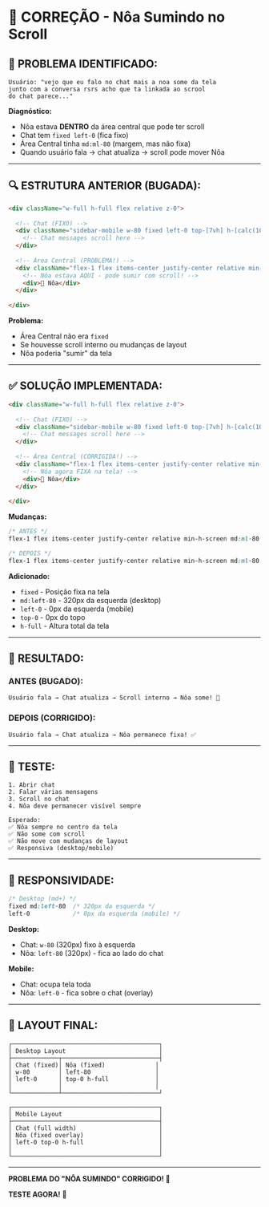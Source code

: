 # 🚀 CORREÇÃO - Nôa Sumindo no Scroll

## 🚨 **PROBLEMA IDENTIFICADO:**

```
Usuário: "vejo que eu falo no chat mais a noa some da tela 
junto com a conversa rsrs acho que ta linkada ao scrool 
do chat parece..."
```

**Diagnóstico:**
- Nôa estava **DENTRO** da área central que pode ter scroll
- Chat tem `fixed left-0` (fica fixo)
- Área Central tinha `md:ml-80` (margem, mas não fixa)
- Quando usuário fala → chat atualiza → scroll pode mover Nôa

---

## 🔍 **ESTRUTURA ANTERIOR (BUGADA):**

```html
<div className="w-full h-full flex relative z-0">
  
  <!-- Chat (FIXO) -->
  <div className="sidebar-mobile w-80 fixed left-0 top-[7vh] h-[calc(100vh-7vh-80px)] z-10">
    <!-- Chat messages scroll here -->
  </div>
  
  <!-- Área Central (PROBLEMA!) -->
  <div className="flex-1 flex items-center justify-center relative min-h-screen md:ml-80 ml-0 w-full">
    <!-- Nôa estava AQUI - pode sumir com scroll! -->
    <div>🤖 Nôa</div>
  </div>
  
</div>
```

**Problema:**
- Área Central não era `fixed`
- Se houvesse scroll interno ou mudanças de layout
- Nôa poderia "sumir" da tela

---

## ✅ **SOLUÇÃO IMPLEMENTADA:**

```html
<div className="w-full h-full flex relative z-0">
  
  <!-- Chat (FIXO) -->
  <div className="sidebar-mobile w-80 fixed left-0 top-[7vh] h-[calc(100vh-7vh-80px)] z-10">
    <!-- Chat messages scroll here -->
  </div>
  
  <!-- Área Central (CORRIGIDA!) -->
  <div className="flex-1 flex items-center justify-center relative min-h-screen md:ml-80 ml-0 w-full fixed md:left-80 left-0 top-0 h-full">
    <!-- Nôa agora FIXA na tela! -->
    <div>🤖 Nôa</div>
  </div>
  
</div>
```

**Mudanças:**
```css
/* ANTES */
flex-1 flex items-center justify-center relative min-h-screen md:ml-80 ml-0 w-full

/* DEPOIS */
flex-1 flex items-center justify-center relative min-h-screen md:ml-80 ml-0 w-full fixed md:left-80 left-0 top-0 h-full
```

**Adicionado:**
- `fixed` - Posição fixa na tela
- `md:left-80` - 320px da esquerda (desktop)
- `left-0` - 0px da esquerda (mobile)
- `top-0` - 0px do topo
- `h-full` - Altura total da tela

---

## 🎯 **RESULTADO:**

### **ANTES (BUGADO):**
```
Usuário fala → Chat atualiza → Scroll interno → Nôa some! 🚀
```

### **DEPOIS (CORRIGIDO):**
```
Usuário fala → Chat atualiza → Nôa permanece fixa! ✅
```

---

## 🧪 **TESTE:**

```
1. Abrir chat
2. Falar várias mensagens
3. Scroll no chat
4. Nôa deve permanecer visível sempre

Esperado:
✅ Nôa sempre no centro da tela
✅ Não some com scroll
✅ Não move com mudanças de layout
✅ Responsiva (desktop/mobile)
```

---

## 📱 **RESPONSIVIDADE:**

```css
/* Desktop (md+) */
fixed md:left-80  /* 320px da esquerda */
left-0            /* 0px da esquerda (mobile) */
```

**Desktop:**
- Chat: `w-80` (320px) fixo à esquerda
- Nôa: `left-80` (320px) - fica ao lado do chat

**Mobile:**
- Chat: ocupa tela toda
- Nôa: `left-0` - fica sobre o chat (overlay)

---

## 🎨 **LAYOUT FINAL:**

```
┌─────────────────────────────────────────┐
│ Desktop Layout                          │
├─────────────┬───────────────────────────┤
│ Chat (fixed)│ Nôa (fixed)              │
│ w-80        │ left-80                  │
│ left-0      │ top-0 h-full             │
│             │                          │
└─────────────┴───────────────────────────┘

┌─────────────────────────────────────────┐
│ Mobile Layout                           │
├─────────────────────────────────────────┤
│ Chat (full width)                       │
│ Nôa (fixed overlay)                     │
│ left-0 top-0 h-full                     │
│                                         │
└─────────────────────────────────────────┘
```

---

**PROBLEMA DO "NÔA SUMINDO" CORRIGIDO! 🎉**

**TESTE AGORA!** 🚀

